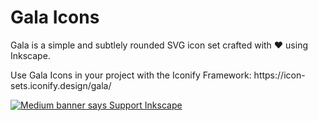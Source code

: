 <h1>Gala Icons</h1>

<p>Gala is a simple and subtlely rounded SVG icon set crafted with ♥ using Inkscape. 

<p>Use Gala Icons in your project with the Iconify Framework: https://icon-sets.iconify.design/gala/</p>

<a href="https://inkscape.org/support-us/donate/"><img title="Support the Inkscape Project and Donate" src="https://media.inkscape.org/media/cms_page_media/608/donate-button-180.png" alt="Medium banner says Support Inkscape" /></a>
